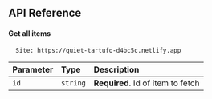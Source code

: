 ## API Reference

#### Get all items

```http
  Site: https://quiet-tartufo-d4bc5c.netlify.app
```

| Parameter | Type     | Description                       |
| :-------- | :------- | :-------------------------------- |
| `id`      | `string` | **Required**. Id of item to fetch |




